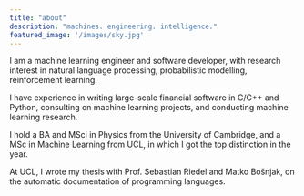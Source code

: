 ```yaml
---
title: "about"
description: "machines. engineering. intelligence."
featured_image: '/images/sky.jpg'
---
```


I am a machine learning engineer and software developer, with research interest in natural language processing, probabilistic modelling, reinforcement learning.

I have experience in writing large-scale financial software in C/C++ and Python, consulting on  machine learning projects, and conducting machine learning research. 

I hold a BA and MSci in Physics from the University of Cambridge, and a MSc in Machine Learning from UCL, in which I got the top distinction in the year. 

At UCL, I wrote my thesis with Prof. Sebastian Riedel and Matko Bošnjak, on the automatic documentation of programming languages.

<!-- 
**work** 

* machine learning engineer @ Prowler.io
* senior consultant @ Recognitive.ai
* freelance consultant @ IDEO
* financial software developer @ Bloomberg LP

**education**

* machine learning msc @ University College London
* rc alum @ The Recurse Centre
* physics msci & ba @ Cambridge University


**projects**

most of my paid work is not open source. however there are a number of projects i am particularly proud of. you can see them here. if you're interested in a project or working with me, drop me an email. -->